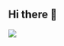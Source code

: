 ## Hi there 👋

<!--
**ESA1977/ESA1977** is a ✨ _special_ ✨ repository because its `README.md` (this file) appears on your GitHub profile.

Here are some ideas to get you started:

- 🔭 I’m currently working on ...
- 🌱 I’m currently learning ...
- 👯 I’m looking to collaborate on ...
- 🤔 I’m looking for help with ...
- 💬 Ask me about ...
- 📫 How to reach me: ...
- 😄 Pronouns: ...
- ⚡ Fun fact: ...
-->

![](https://media4.giphy.com/media/10DETe23NXDnDq/200w.webp?cid=ecf05e47ovd8bq8nxsmh7rrighgp0woi6lphbnrc2qman3zm&ep=v1_gifs_related&rid=200w.webp&ct=g)
